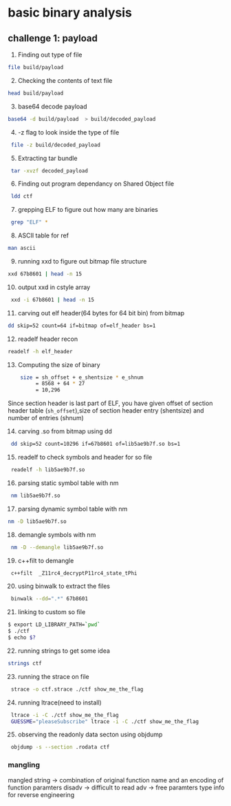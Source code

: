 # basic binary analysis

## challenge 1: payload

1. Finding out type of file
```bash
file build/payload
```
2. Checking the contents of text file 
```bash
head build/payload
```
3. base64 decode payload
```bash
base64 -d build/payload  > build/decoded_payload  
```

4. -z flag to look inside the type of file
```bash
 file -z build/decoded_payload
```
5. Extracting tar bundle
```bash
 tar -xvzf decoded_payload
```
6. Finding out program dependancy on Shared Object file 
```bash
 ldd ctf
```
7. grepping ELF to  figure out how many are binaries 
```bash
 grep "ELF" *
```
8. ASCII table for ref
```bash
man ascii
```
9. running xxd to figure out bitmap file structure
```bash
xxd 67b8601 | head -n 15
```
10. output xxd in cstyle array
```bash
 xxd -i 67b8601 | head -n 15
```
11. carving out elf header(64 bytes for 64 bit bin) from bitmap
```bash
dd skip=52 count=64 if=bitmap of=elf_header bs=1
```
12. readelf header recon
```bash
readelf -h elf_header
```
13. Computing the size of binary
```bash
    size = sh_offset + e_shentsize * e_shnum
         = 8568 + 64 * 27
         = 10,296
```
Since section header is last part of ELF, you have given offset of section header table
(`sh_offset`),size of section header entry (shentsize) and number of entries (shnum)

14. carving .so from bitmap using dd
```bash
 dd skip=52 count=10296 if=67b8601 of=lib5ae9b7f.so bs=1 
``` 
15. readelf to check symbols and header for so file
```bash
 readelf -h lib5ae9b7f.so
```
16. parsing static symbol table with nm
```bash
 nm lib5ae9b7f.so
```
17. parsing dynamic symbol table with nm
```bash
nm -D lib5ae9b7f.so
```
18. demangle symbols with nm
```bash
 nm -D --demangle lib5ae9b7f.so
```
19. c++filt to demangle 
```bash
 c++filt  _Z11rc4_decryptP11rc4_state_tPhi
```
20. using binwalk to extract the files
```bash
 binwalk --dd=".*" 67b8601
```
21. linking to custom so file
```bash
$ export LD_LIBRARY_PATH=`pwd` 
$ ./ctf
$ echo $?   
```
22. running strings to get some idea
```bash
strings ctf
```
23. running the strace on file
```bash
 strace -o ctf.strace ./ctf show_me_the_flag
```
24. running ltrace(need to install)
```bash
 ltrace -i -C ./ctf show_me_the_flag   
 GUESSME="pleaseSubscribe" ltrace -i -C ./ctf show_me_the_flag
```
25. observing the readonly data secton using objdump
```bash
 objdump -s --section .rodata ctf   
```
### mangling
mangled string -> combination of original function name and an encoding of function paramters
disadv -> difficult to read
adv -> free paramters type info for reverse engineering
